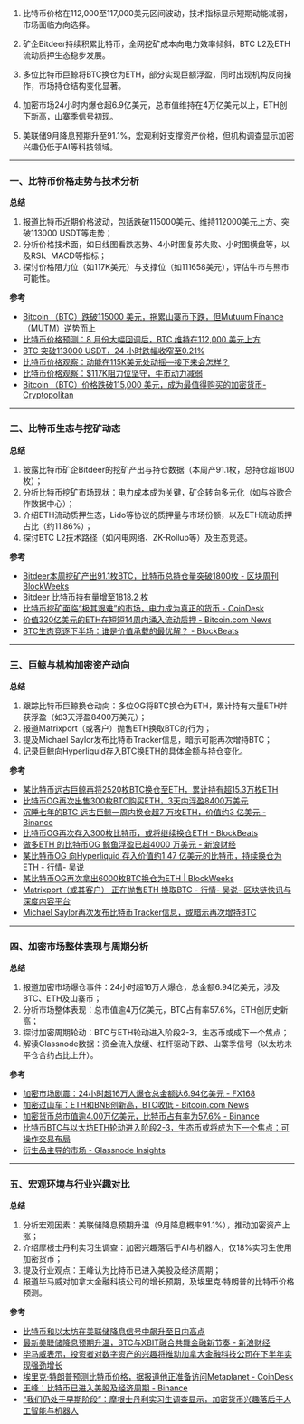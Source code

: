 1. 比特币价格在112,000至117,000美元区间波动，技术指标显示短期动能减弱，市场面临方向选择。

2. 矿企Bitdeer持续积累比特币，全网挖矿成本向电力效率倾斜，BTC L2及ETH流动质押生态稳步发展。

3. 多位比特币巨鲸将BTC换仓为ETH，部分实现巨额浮盈，同时出现机构反向操作，市场持仓结构变化显著。

4. 加密市场24小时内爆仓超6.9亿美元，总市值维持在4万亿美元以上，ETH创下新高，山寨季信号初现。

5. 美联储9月降息预期升至91.1%，宏观利好支撑资产价格，但机构调查显示加密兴趣仍低于AI等科技领域。
---
### 一、比特币价格走势与技术分析
**总结**
1. 报道比特币近期价格波动，包括跌破115000美元、维持112000美元上方、突破113000 USDT等走势；
2. 分析价格技术面，如日线图看跌态势、4小时图复苏失败、小时图横盘等，以及RSI、MACD等指标；
3. 探讨价格阻力位（如117K美元）与支撑位（如111658美元），评估牛市与熊市可能性。

**参考**
- [Bitcoin （BTC）跌破115000 美元，拖累山寨币下跌，但Mutuum Finance（MUTM）逆势而上](https://www.cryptopolitan.com/zh-cn/bitcoin-btc-falls-under-115000-dragging-altcoins-down-with-it-but-mutuum-finance-mutm-bucks-the-trend/)
- [比特币价格预测：8 月份大幅回调后，BTC 维持在112,000 美元上方](https://tradersunion.com/zh/news/cryptocurrency-news/show/452608-bitcoin-price-prediction-btc-holds/)
- [BTC 突破113000 USDT，24 小时跌幅收窄至0.21%](https://www.binance.com/cn/square/post/28661784584762)
- [比特币价格观察：动能在115K美元处动摇—接下来会怎样？](https://news.bitcoin.com/zh/bitebi-jiage-guancha-dongneng-zai-115k-meiyuan-chu-dongyao-jielaihui-zenyang/)
- [比特币价格观察：&#36;117K阻力位坚守，牛市动力减弱](https://news.bitcoin.com/zh/bi-te-bi-jia-ge-guan-cha-117k-zu-li-wei-jian-shou-niu-shi-dong-li-jian-ruo/)
- [Bitcoin （BTC）价格跌破115,000 美元，成为最值得购买的加密货币- Cryptopolitan](https://www.cryptopolitan.com/zh-cn/best-crypto-to-buy-as-bitcoin-btc-consolidates-under-115000/)

---

### 二、比特币生态与挖矿动态
**总结**
1. 披露比特币矿企Bitdeer的挖矿产出与持仓数据（本周产91.1枚，总持仓超1800枚）；
2. 分析比特币挖矿市场现状：电力成本成为关键，矿企转向多元化（如与谷歌合作数据中心）；
3. 介绍ETH流动质押生态，Lido等协议的质押量与市场份额，以及ETH流动质押占比（约11.86%）；
4. 探讨BTC L2技术路径（如闪电网络、ZK-Rollup等）及生态竞逐。

**参考**
- [Bitdeer本周挖矿产出91.1枚BTC，比特币总持仓量突破1800枚 - 区块周刊BlockWeeks](https://blockweeks.com/newsflash/160385.html)
- [Bitdeer 比特币持有量增至1818.2 枚](https://www.binance.com/zh-CN/square/post/08-23-2025-bitdeer-1-818-2-28706106386714)
- [比特币挖矿面临“极其艰难”的市场，电力成为真正的货币 - CoinDesk](https://www.coindesk.com/zh/tech/2025/08/24/bitcoin-mining-faces-incredibly-difficult-market-as-power-becomes-the-real-currency)
- [价值320亿美元的ETH在短短14周内涌入流动质押 - Bitcoin.com News](https://news.bitcoin.com/zh/jia-zhi-320-yi-mei-yuan-de-eth-zai-duan-duan-14-zhou-nei-yong-ru-liu-dong-zhi-ya/)
- [BTC生态竞逐下半场：谁是价值承载的最优解？ - BlockBeats](https://www.theblockbeats.info/news/59405)

---

### 三、巨鲸与机构加密资产动向
**总结**
1. 跟踪比特币巨鲸换仓动向：多位OG将BTC换仓为ETH，累计持有大量ETH并获浮盈（如3天浮盈8400万美元）；
2. 报道Matrixport（或客户）抛售ETH换取BTC的行为；
3. 提及Michael Saylor发布比特币Tracker信息，暗示可能再次增持BTC；
4. 记录巨鲸向Hyperliquid存入BTC换ETH的具体金额与持仓变化。

**参考**
- [某比特币远古巨鲸再将2520枚BTC换仓至ETH，累计持有超15.3万枚ETH](https://blockweeks.com/newsflash/160320.html)
- [比特币OG再次出售300枚BTC购买ETH，3天内浮盈8400万美元](https://blockweeks.com/newsflash/160302.html)
- [沉睡七年的BTC 远古巨鲸一周内换仓超7 万枚ETH，价值约3 亿美元 - Binance](https://www.binance.com/zh-CN/square/post/28658712336666)
- [比特币OG再次存入300枚比特币，或将继续换仓ETH - BlockBeats](https://www.theblockbeats.info/flash/308737)
- [做多ETH 的比特币OG 鲸鱼浮盈已超4000 万美元 - 新浪财经](https://cj.sina.cn/articles/view/5952915720/162d2490806702by7i?froms=ggmp)
- [某比特币OG 向Hyperliquid 存入价值约1.47 亿美元的比特币，持续换仓为ETH - 行情- 吴说](https://www.wublock123.com/article/6/47626)
- [某比特币OG再次拿出6000枚BTC换仓为ETH | BlockWeeks](https://blockweeks.com/newsflash/160588.html)
- [Matrixport（或其客户） 正在抛售ETH 换取BTC - 行情- 吴说- 区块链快讯与深度内容平台](https://www.wublock123.com/article/6/47622)
- [Michael Saylor再次发布比特币Tracker信息，或暗示再次增持BTC](https://blockweeks.com/newsflash/160599.html)

---

### 四、加密市场整体表现与周期分析
**总结**
1. 报道加密市场爆仓事件：24小时超16万人爆仓，总金额6.94亿美元，涉及BTC、ETH及山寨币；
2. 分析市场整体表现：总市值逾4万亿美元，BTC占有率57.6%，ETH创历史新高；
3. 探讨加密周期轮动：BTC与ETH轮动进入阶段2-3，生态币或成下一个焦点；
4. 解读Glassnode数据：资金流入放缓、杠杆驱动下跌、山寨季信号（以太坊未平仓合约占比上升）。

**参考**
- [加密市场剧震：24小时超16万人爆仓总金额达6.94亿美元 - FX168](https://www.fx168news.com/article/%E5%8A%A0%E5%AF%86%E8%B4%A7%E5%B8%81-935741)
- [加密过山车：ETH和BNB创新高，BTC收低 - Bitcoin.com News](https://news.bitcoin.com/zh/jiami-guoshanche-eth-he-bnb-chuangxingaobtcshoudi/)
- [加密货币总市值逾4.00万亿美元，比特币占有率为57.6% - Binance](https://www.binance.com/zh-CN/square/post/08-23-2025-4-00-57-6-28698648805090)
- [比特币BTC与以太坊ETH轮动进入阶段2-3，生态币或将成为下一个焦点：可操作交易布局](https://blockchain.news/zh/flashnews/btc-and-eth-rotation-playbook-stage-2-3-signals-ecosystem-altcoins-next-actionable-trading-setup-btc-eth-altcoin-rotation-zh)
- [衍生品主导的市场 - Glassnode Insights](https://insights.glassnode.com/chinese/the-week-onchain-week-33-2025-chinese/)

---

### 五、宏观环境与行业兴趣对比
**总结**
1. 分析宏观因素：美联储降息预期升温（9月降息概率91.1%），推动加密资产上涨；
2. 介绍摩根士丹利实习生调查：加密兴趣落后于AI与机器人，仅18%实习生使用加密货币；
3. 提及行业观点：王峰认为比特币已进入美股及经济周期；
4. 报道毕马威对加拿大金融科技公司的增长预期，及埃里克·特朗普的比特币价格预测。

**参考**
- [比特币和以太坊在美联储降息信号中飙升至日内高点](https://news.bitcoin.com/zh/bitcoin-he-yi-ta-fang-zai-mei-lian-chu-jiang-xi-xin-hao-zhong-biao-sheng-zhi-ri-nei-gao-dian/)
- [最新美联储降息预期升温，BTC与XBIT融合共舞金融新节奏 - 新浪财经](https://cj.sina.cn/articles/view/5953190046/162d6789e06701yh68?froms=ggmp)
- [毕马威表示，投资者对数字资产的兴趣将推动加拿大金融科技公司在下半年实现强劲增长](https://www.coindesk.com/zh/business/2025/08/23/kpmg-sees-strong-second-half-for-canadian-fintechs-after-crypto-ai-raked-in-billions)
- [埃里克·特朗普预测比特币价格，据报道他正准备访问Metaplanet - CoinDesk](https://www.coindesk.com/zh/business/2025/08/23/eric-trump-makes-bitcoin-price-predictions-as-he-reportedly-gets-ready-to-visit-metaplanet)
- [王峰：比特币已进入美股及经济周期 - Binance](https://www.binance.com/zh-CN/square/post/28744506215649)
- [“我们仍处于早期阶段”：摩根士丹利实习生调查显示，加密货币兴趣落后于人工智能与机器人](https://www.coindesk.com/zh/markets/2025/08/24/we-are-still-early-morgan-stanley-s-intern-survey-reveals-as-crypto-interest-lags-behind-ai-and-robots)
